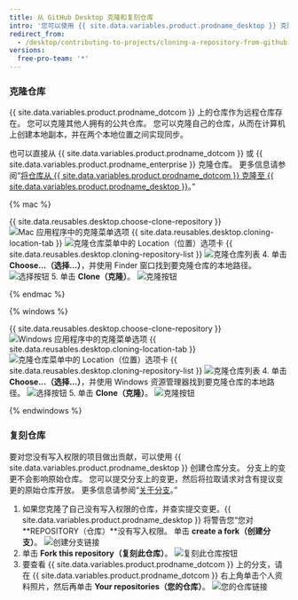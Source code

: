 ```yaml
---
title: 从 GitHub Desktop 克隆和复刻仓库
intro: '您可以使用 {{ site.data.variables.product.prodname_desktop }} 克隆和复刻 {{ site.data.variables.product.prodname_dotcom }} 上的仓库。'
redirect_from:
  - /desktop/contributing-to-projects/cloning-a-repository-from-github-desktop
versions:
  free-pro-team: '*'
---
```


### 克隆仓库
{{ site.data.variables.product.prodname_dotcom }} 上的仓库作为远程仓库存在。  您可以克隆其他人拥有的公共仓库。 您可以克隆自己的仓库，从而在计算机上创建本地副本，并在两个本地位置之间实现同步。

也可以直接从 {{ site.data.variables.product.prodname_dotcom }} 或 {{ site.data.variables.product.prodname_enterprise }} 克隆仓库。 更多信息请参阅“[将仓库从 {{ site.data.variables.product.prodname_dotcom }} 克隆至 {{ site.data.variables.product.prodname_desktop }}](/desktop/guides/contributing-to-projects/cloning-a-repository-from-github-to-github-desktop/)。”

{% mac %}

{{ site.data.reusables.desktop.choose-clone-repository }}
  ![Mac 应用程序中的克隆菜单选项](/assets/images/help/desktop/clone-file-menu-mac.png)
{{ site.data.reusables.desktop.cloning-location-tab }}
  ![克隆仓库菜单中的 Location（位置）选项卡](/assets/images/help/desktop/choose-repository-location-mac.png)
{{ site.data.reusables.desktop.cloning-repository-list }}
  ![克隆仓库列表](/assets/images/help/desktop/clone-a-repository-list-mac.png)
4. 单击 **Choose...（选择...）**，并使用 Finder 窗口找到要克隆仓库的本地路径。 ![选择按钮](/assets/images/help/desktop/clone-choose-button-mac.png)
5. 单击 **Clone（克隆）**。 ![克隆按钮](/assets/images/help/desktop/clone-button-mac.png)

{% endmac %}

{% windows %}

{{ site.data.reusables.desktop.choose-clone-repository }}
  ![Windows 应用程序中的克隆菜单选项](/assets/images/help/desktop/clone-file-menu-windows.png)
{{ site.data.reusables.desktop.cloning-location-tab }}
  ![克隆仓库菜单中的 Location（位置）选项卡](/assets/images/help/desktop/choose-repository-location-win.png)
{{ site.data.reusables.desktop.cloning-repository-list }}
  ![克隆仓库列表](/assets/images/help/desktop/clone-a-repository-list-win.png)
4. 单击 **Choose...（选择...）**，并使用 Windows 资源管理器找到要克隆仓库的本地路径。 ![选择按钮](/assets/images/help/desktop/clone-choose-button-win.png)
5. 单击 **Clone（克隆）**。 ![克隆按钮](/assets/images/help/desktop/clone-button-win.png)

{% endwindows %}

### 复刻仓库
要对您没有写入权限的项目做出贡献，可以使用 {{ site.data.variables.product.prodname_desktop }} 创建仓库分支。 分支上的变更不会影响原始仓库。 您可以提交分支上的变更，然后将拉取请求对含有提议变更的原始仓库开放。 更多信息请参阅“[关于分支](/github/collaborating-with-issues-and-pull-requests/about-forks)。”

1. 如果您克隆了自己没有写入权限的仓库，并查实提交变更。{{ site.data.variables.product.prodname_desktop }} 将警告您“您对 **REPOSITORY（仓库）**没有写入权限。 单击 **create a fork（创建分支）**。 ![创建分支链接](/assets/images/help/desktop/create-a-fork.png)
3. 单击 **Fork this repository（复刻此仓库）**。 ![复刻此仓库按钮](/assets/images/help/desktop/fork-this-repo-button.png)
4. 要查看 {{ site.data.variables.product.prodname_dotcom }} 上的分支，请在 {{ site.data.variables.product.prodname_dotcom }} 右上角单击个人资料照片，然后再单击 **Your repositories（您的仓库）**。 ![您的仓库链接](/assets/images/help/profile/your-repositories.png)
